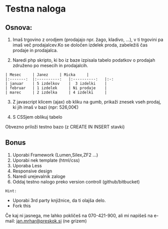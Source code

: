 # Testna naloga

## Osnova:

1.	Imaš trgovino z orodjem (prodajajo npr. žago, kladivo, ...), v ti trgovini pa imaš več prodajalcev.Ko se določen izdelek proda, zabeležiš čas prodaje in prodajalca.



2.	 Naredi php skripto, ki bo iz baze izpisala tabelo podatkov o prodajah združeno po mesecih in prodajalcih.


    | Mesec 	| Janez 	| Micka 	|
    |:-------:	|:----------:	|:----------:	|:-:	
    | januar 	| 5 izdelkov 	|  3 izdelki 	|
    | februar 	| 1 izdelek 	| Ni prodaje 	| 
    | marec 	| 2 izdelka 	| 4 izdelki 	|

3.	 Z javascript klicem (ajax) ob kliku na gumb, prikaži znesek vseh prodaj, ki jih imaš v bazi (npr: 526,00€)

4.	 S CSSjem oblikuj tabelo

Obvezno priloži testno bazo (z CREATE IN INSERT stavki)

##  Bonus

1.	Uporabi Framework (Lumen,Silex,ZF2 ...)
2.	Uporabi nek template (html/css)
3.	Uporaba Less
4.	Responsive design
5.	Naredi urejevalnik zaloge
6.	Oddaj testno nalogo preko version controll (github/bitbucket)


```Hint:```
 - Uporabi 3rd party knjižnice, da ti olajša delo.
 - Fork this

Če kaj ni jasnega, me lahko pokličeš na 070-421-900, ali mi napišeš na e-mail: jan.mrhar@preskok.si
(ne grizem)

